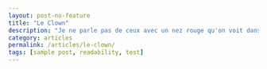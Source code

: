 ```yaml
---
layout: post-no-feature
title: "Le Clown"
description: "Je ne parle pas de ceux avec un nez rouge qu'on voit dans les cirques."
category: articles
permalink: /articles/le-clown/
tags: [sample post, readability, test]
---
```



